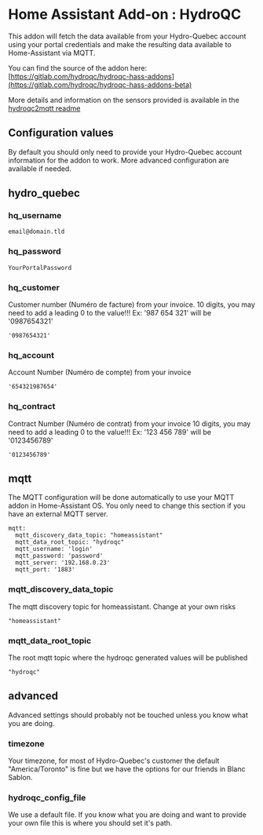 # Home Assistant Add-on : HydroQC

This addon will fetch the data available from your Hydro-Quebec account using your portal credentials and make the resulting data available to Home-Assistant via MQTT.

You can find the source of the addon here: [https://gitlab.com/hydroqc/hydroqc-hass-addons](https://gitlab.com/hydroqc/hydroqc-hass-addons-beta)

More details and information on the sensors provided is available in the [hydroqc2mqtt readme](https://gitlab.com/hydroqc/hydroqc2mqtt/-/blob/main/README.md)

## Configuration values

By default you should only need to provide your Hydro-Quebec account information for the addon to work. More advanced configuration are available if needed.

## hydro_quebec

### hq_username

```email@domain.tld```

### hq_password

```YourPortalPassword```

### hq_customer

Customer number (Numéro de facture) from your invoice.
10 digits, you may need to add a leading 0 to the value!!!
Ex: '987 654 321' will be '0987654321'

```'0987654321'```

### hq_account

Account Number (Numéro de compte) from your invoice

```'654321987654'```

### hq_contract
Contract Number (Numéro de contrat) from your invoice
10 digits, you may need to add a leading 0 to the value!!!
Ex: '123 456 789' will be '0123456789'

```'0123456789'```

## mqtt

The MQTT configuration will be done automatically to use your MQTT addon in Home-Assistant OS. You only need to change this section if you have an external MQTT server.

```
mqtt:
  mqtt_discovery_data_topic: "homeassistant"
  mqtt_data_root_topic: "hydroqc"
  mqtt_username: 'login'
  mqtt_password: 'password'
  mqtt_server: '192.168.0.23'
  mqtt_port: '1883'

```

### mqtt_discovery_data_topic

The mqtt discovery topic for homeassistant. Change at your own risks

```"homeassistant"```

### mqtt_data_root_topic

The root mqtt topic where the hydroqc generated values will be published

```"hydroqc"```

## advanced

Advanced settings should probably not be touched unless you know what you are doing.

### timezone

Your timezone, for most of Hydro-Quebec's customer the default "America/Toronto" is fine but we have the options for our friends in Blanc Sablon.


### hydroqc_config_file

We use a default file. If you know what you are doing and want to provide your own file this is where you should set it's path.
